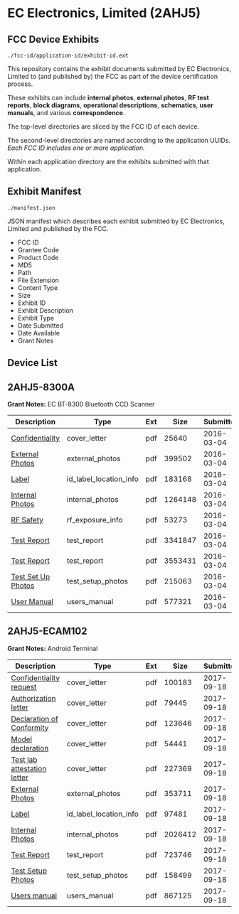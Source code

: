 # EC Electronics, Limited (2AHJ5)
## FCC Device Exhibits

```
./fcc-id/application-id/exhibit-id.ext
```

This repository contains the exhibit documents submitted by EC Electronics, Limited to (and published by) the FCC as part of the device certification process.

These exhibits can include **internal photos**, **external photos**, **RF test reports**, **block diagrams**, **operational descriptions**, **schematics**, **user manuals**, and various **correspondence**.

The top-level directories are sliced by the FCC ID of each device.

The second-level directories are named according to the application UUIDs. *Each FCC ID includes one or more application.*

Within each application directory are the exhibits submitted with that application. 

## Exhibit Manifest

```
./manifest.json
```

JSON manifest which describes each exhibit submitted by EC Electronics, Limited and published by the FCC.

- FCC ID
- Grantee Code
- Product Code
- MD5
- Path
- File Extension
- Content Type
- Size
- Exhibit ID
- Exhibit Description
- Exhibit Type
- Date Submitted
- Date Available
- Grant Notes

## Device List
## 2AHJ5-8300A
**Grant Notes:** EC BT-8300 Bluetooth CCD Scanner

| Description | Type | Ext | Size | Submitted | Available |
| ----------- | ---- | --- | ---- | --------- | --------- |
| [Confidentiality](2AHJ5-8300A/561c8028b86c0b7c18a7e37c79a7e973/2919916.pdf) | cover_letter | pdf | 25640 | 2016-03-04 | 2016-03-06 |
| [External Photos](2AHJ5-8300A/561c8028b86c0b7c18a7e37c79a7e973/2919917.pdf) | external_photos | pdf | 399502 | 2016-03-04 | 2016-03-06 |
| [Label](2AHJ5-8300A/561c8028b86c0b7c18a7e37c79a7e973/2919919.pdf) | id_label_location_info | pdf | 183168 | 2016-03-04 | 2016-03-06 |
| [Internal Photos](2AHJ5-8300A/561c8028b86c0b7c18a7e37c79a7e973/2919918.pdf) | internal_photos | pdf | 1264148 | 2016-03-04 | 2016-03-06 |
| [RF Safety](2AHJ5-8300A/561c8028b86c0b7c18a7e37c79a7e973/2919925.pdf) | rf_exposure_info | pdf | 53273 | 2016-03-04 | 2016-03-06 |
| [Test Report](2AHJ5-8300A/561c8028b86c0b7c18a7e37c79a7e973/2919923.pdf) | test_report | pdf | 3341847 | 2016-03-04 | 2016-03-06 |
| [Test Report](2AHJ5-8300A/561c8028b86c0b7c18a7e37c79a7e973/2919924.pdf) | test_report | pdf | 3553431 | 2016-03-04 | 2016-03-06 |
| [Test Set Up Photos](2AHJ5-8300A/561c8028b86c0b7c18a7e37c79a7e973/2919922.pdf) | test_setup_photos | pdf | 215063 | 2016-03-04 | 2016-03-06 |
| [User Manual](2AHJ5-8300A/561c8028b86c0b7c18a7e37c79a7e973/2919926.pdf) | users_manual | pdf | 577321 | 2016-03-04 | 2016-03-06 |
## 2AHJ5-ECAM102
**Grant Notes:** Android Terminal

| Description | Type | Ext | Size | Submitted | Available |
| ----------- | ---- | --- | ---- | --------- | --------- |
| [Confidentiality request](2AHJ5-ECAM102/aacccfebf7f774e2307b459fa0b28be3/3567291.pdf) | cover_letter | pdf | 100183 | 2017-09-18 | 2017-09-18 |
| [Authorization letter](2AHJ5-ECAM102/aacccfebf7f774e2307b459fa0b28be3/3567293.pdf) | cover_letter | pdf | 79445 | 2017-09-18 | 2017-09-18 |
| [Declaration of Conformity](2AHJ5-ECAM102/aacccfebf7f774e2307b459fa0b28be3/3567294.pdf) | cover_letter | pdf | 123646 | 2017-09-18 | 2017-09-18 |
| [Model declaration](2AHJ5-ECAM102/aacccfebf7f774e2307b459fa0b28be3/3567297.pdf) | cover_letter | pdf | 54441 | 2017-09-18 | 2017-09-18 |
| [Test lab attestation letter](2AHJ5-ECAM102/aacccfebf7f774e2307b459fa0b28be3/3567299.pdf) | cover_letter | pdf | 227369 | 2017-09-18 | 2017-09-18 |
| [External Photos](2AHJ5-ECAM102/aacccfebf7f774e2307b459fa0b28be3/3567271.pdf) | external_photos | pdf | 353711 | 2017-09-18 | 2017-09-18 |
| [Label](2AHJ5-ECAM102/aacccfebf7f774e2307b459fa0b28be3/3567296.pdf) | id_label_location_info | pdf | 97481 | 2017-09-18 | 2017-09-18 |
| [Internal Photos](2AHJ5-ECAM102/aacccfebf7f774e2307b459fa0b28be3/3567275.pdf) | internal_photos | pdf | 2026412 | 2017-09-18 | 2017-09-18 |
| [Test Report](2AHJ5-ECAM102/aacccfebf7f774e2307b459fa0b28be3/3567295.pdf) | test_report | pdf | 723746 | 2017-09-18 | 2017-09-18 |
| [Test Setup Photos](2AHJ5-ECAM102/aacccfebf7f774e2307b459fa0b28be3/3567286.pdf) | test_setup_photos | pdf | 158499 | 2017-09-18 | 2017-09-18 |
| [Users manual](2AHJ5-ECAM102/aacccfebf7f774e2307b459fa0b28be3/3567288.pdf) | users_manual | pdf | 867125 | 2017-09-18 | 2017-09-18 |
